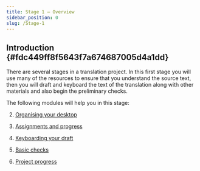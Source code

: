 ```yaml
---
title: Stage 1 – Overview
sidebar_position: 0
slug: /Stage-1
---
```




## **Introduction** {#fdc449ff8f5643f7a674687005d4a1dd}


There are several stages in a translation project. In this first stage you will use many of the resources to ensure that you understand the source text, then you will draft and keyboard the text of the translation along with other materials and also begin the preliminary checks.


The following modules will help you in this stage:


2. [Organising your desktop](https://sillsdev.github.io/paratext-manual/2.OD)


3. [Assignments and progress](https://sillsdev.github.io/paratext-manual/3.PP1)


4. [Keyboarding your draft](https://sillsdev.github.io/paratext-manual/4.KD)


5. [Basic checks](https://sillsdev.github.io/paratext-manual/5.BC1)


6. [Project progress](https://sillsdev.github.io/paratext-manual/6.PP2)

